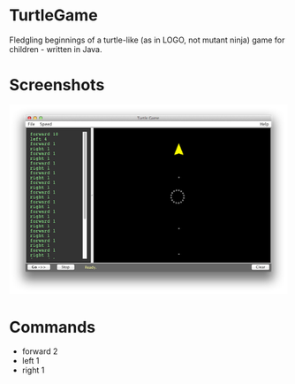 TurtleGame
==========

Fledgling beginnings of a turtle-like (as in LOGO, not mutant ninja) game for children - written in Java.


Screenshots
===========

![TurtleGame-1](TurtleGame-1.png)


Commands
========

* forward 2
* left 1
* right 1


